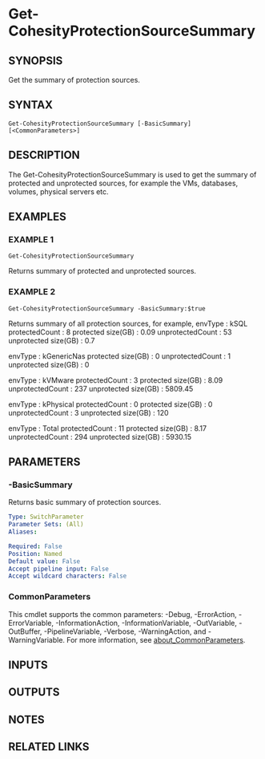 # Get-CohesityProtectionSourceSummary

## SYNOPSIS
Get the summary of protection sources.

## SYNTAX

```
Get-CohesityProtectionSourceSummary [-BasicSummary] [<CommonParameters>]
```

## DESCRIPTION
The Get-CohesityProtectionSourceSummary is used to get the summary of protected and unprotected sources, for example the VMs, databases, volumes, physical servers etc.

## EXAMPLES

### EXAMPLE 1
```
Get-CohesityProtectionSourceSummary
```

Returns summary of protected and unprotected sources.

### EXAMPLE 2
```
Get-CohesityProtectionSourceSummary -BasicSummary:$true
```

Returns summary of all protection sources, for example,
envType              : kSQL
protectedCount       : 8
protected size(GB)   : 0.09 
unprotectedCount     : 53
unprotected size(GB) : 0.7

envType              : kGenericNas
protected size(GB)   : 0
unprotectedCount     : 1
unprotected size(GB) : 0

envType              : kVMware
protectedCount       : 3
protected size(GB)   : 8.09
unprotectedCount     : 237
unprotected size(GB) : 5809.45

envType              : kPhysical
protectedCount       : 0
protected size(GB)   : 0
unprotectedCount     : 3
unprotected size(GB) : 120

envType              : Total
protectedCount       : 11
protected size(GB)   : 8.17
unprotectedCount     : 294
unprotected size(GB) : 5930.15

## PARAMETERS

### -BasicSummary
Returns basic summary of protection sources.

```yaml
Type: SwitchParameter
Parameter Sets: (All)
Aliases:

Required: False
Position: Named
Default value: False
Accept pipeline input: False
Accept wildcard characters: False
```

### CommonParameters
This cmdlet supports the common parameters: -Debug, -ErrorAction, -ErrorVariable, -InformationAction, -InformationVariable, -OutVariable, -OutBuffer, -PipelineVariable, -Verbose, -WarningAction, and -WarningVariable. For more information, see [about_CommonParameters](http://go.microsoft.com/fwlink/?LinkID=113216).

## INPUTS

## OUTPUTS

## NOTES

## RELATED LINKS
